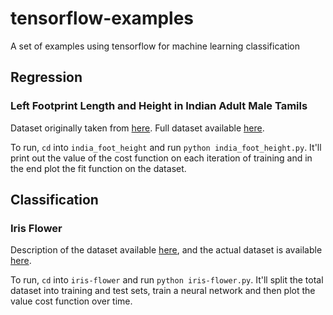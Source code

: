 # tensorflow-examples

A set of examples using tensorflow for machine learning classification

## Regression

### Left Footprint Length and Height in Indian Adult Male Tamils

Dataset originally taken from [here](http://www.stat.ufl.edu/~winner/datasets.html). Full dataset available [here](http://www.stat.ufl.edu/~winner/data/india_foot_height.dat).

To run, `cd` into `india_foot_height` and run `python india_foot_height.py`. It'll print out the value of the cost function on each iteration of training and in the end plot the fit function on the dataset.

## Classification

### Iris Flower

Description of the dataset available [here](https://archive.ics.uci.edu/ml/datasets/Iris), and the actual dataset is available [here](https://archive.ics.uci.edu/ml/machine-learning-databases/iris/iris.data).

To run, `cd` into `iris-flower` and run `python iris-flower.py`. It'll split the total dataset into training and test sets, train a neural network and then plot the value cost function over time.
